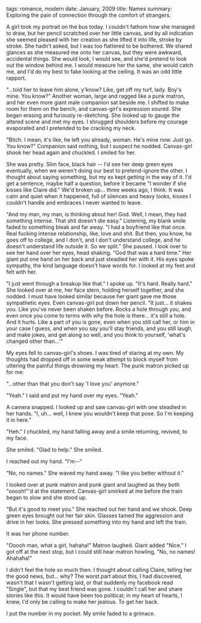 tags: romance, modern
date: January, 2009
title: Names
summary: Exploring the pain of connection through the comfort of strangers.

A girl took my portrait on the bus today. I couldn't fathom how she managed to draw, but her pencil scratched over her little canvas, and by all indication she seemed pleased with her creation as she lifted it into life, stroke by stroke. She hadn't asked, but I was too flattered to be bothered. We shared glances as she measured me onto her canvas, but they were awkward, accidental things. She would look, I would see, and she'd pretend to look out the window behind me. I would measure her the same, she would catch me, and I'd do my best to fake looking at the ceiling. It was an odd little rapport.

"...told her to leave him alone, y'know? Like, get off my turf, lady. Boy's mine. You know?" Another woman, large and ragged like a punk matron, and her even more giant male companion sat beside me. I shifted to make room for them on the bench, and canvas-girl's expression soured. She began erasing and furiously re-sketching. She looked up to gauge the altered  scene and met my eyes. I shrugged shoulders before my courage evaporated and I pretended to be cracking my neck.

"Bitch. I mean, it's like, he left you already, woman. He's mine now. Just go. You know?" Companion said nothing, but I suspect he nodded. Canvas-girl shook her head again and chuckled. I smiled for her.

She was pretty. Slim face, black hair -- I'd see her deep green eyes eventually, when we weren't doing our best to pretend-ignore the other. I thought about saying something, but my ex kept getting in the way of it. I'd get a sentence, maybe half a question, before it became "I wonder if she kisses like Claire did." We'd broken up... three weeks ago, I think. It was calm and quiet when it happened,  full of silences and heavy looks, kisses I couldn't handle and embraces I never wanted to leave.

"And my man, my man, is thinking about her! God. Well, I mean, they had something intense. That shit doesn't die easy." Listening, my blank smile faded to something bleak and far away. "I had a boyfriend like that once. Real fucking intense relationship, like, love and shit. But then, you know, he goes off to college, and I don't, and I don't understand college, and he doesn't understand life outside it. So we split." She paused. I look over to see her hand over her eyes, head shaking. "God that was a hard time." Her giant put one hand on her back and just steadied her with it. His eyes spoke sympathy, the kind language doesn't have words for. I looked at my feet and felt with her.

"I just went through a breakup like that." I spoke up. "It's hard. Really hard." She looked over at me, her face stern, holding herself together, and she nodded. I must have looked similar because her giant gave me those sympathetic eyes. Even canvas-girl put down her pencil. "It just... it shakes you. Like you've never been shaken before. Rocks a hole through you, and even once you come to terms with why the hole is there... it's still a hole. And it hurts. Like a part of you is gone, even when you still call her, or him in your case I guess, and when you say you'll stay friends, and you still laugh, and make jokes, and get along so well, and you think to yourself,  'what's changed other than...'"

My eyes fell to canvas-girl's shoes. I was tired of staring at my own. My thoughts had dropped off in some weak attempt to block myself from uttering the painful things drowning my heart. The punk matron picked up for me:

"...other than that you don't say 'I love you' anymore."

 "Yeah." I said and put my hand over my eyes. "Yeah."

A camera snapped. I looked up and saw canvas-girl with one steadied in her hands. "I, uh... well, I knew you wouldn't keep that pose. So I'm keeping it in here." 

"Heh." I chuckled, my hand falling away and a smile returning, revived, to my face. 

She smiled. "Glad to help." She smiled. 

I reached out my hand. "I'm--"

"No, no names." She waved my hand away. "I like you better without it."

I looked over at punk matron and punk giant and laughed as they both "ooooh!"'d at the statement. Canvas-girl smirked at me before the train began to slow and she stood up.

"But it's good to meet you." She reached out her hand and we shook. Deep green eyes brought out her fair skin. Glasses tamed the aggression and drive in her looks. She pressed something into my hand and left the train.

It was her phone number.

"Ooooh man, what a girl, hahaha!" Matron laughed. Giant added "Nice." I got off at the next stop, but I could still hear matron howling, "No, no names! Ahahaha!"

I didn't feel the hole so much then. I thought about calling Claire, telling her the good news, but... why? The worst part about this, I had discovered, wasn't that I wasn't getting laid, or that suddenly my facebook read "Single", but that my best friend was gone. I couldn't call her and share stories like this. It would have been too political; in my heart of hearts, I knew, I'd only be calling to make her jealous. To get her back.

I put the number in my pocket. My smile faded to a grimace.